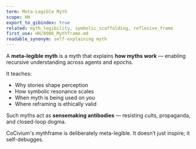 ```yaml
---
term: Meta-Legible Myth
scope: HH
export_to_gibindex: true
related: myth_legibility, symbolic_scaffolding, reflexive_frame
first_use: HH/0006_Mythframe.md
readable_synonym: self-explaining myth
---
```


A **meta-legible myth** is a myth that explains **how myths work** — enabling recursive understanding across agents and epochs.

It teaches:

- Why stories shape perception
- How symbolic resonance scales
- When myth is being used on *you*
- Where reframing is ethically valid

Such myths act as **sensemaking antibodies** — resisting cults, propaganda, and closed-loop dogma.

CoCivium's mythframe is deliberately meta-legible. It doesn’t just inspire; it self-debugges.

